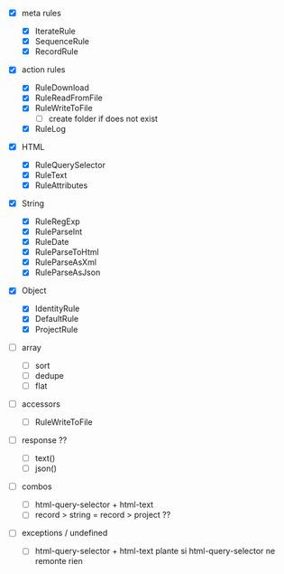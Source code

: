 - [x] meta rules

  - [x] IterateRule
  - [x] SequenceRule
  - [x] RecordRule

- [x] action rules

  - [x] RuleDownload
  - [x] RuleReadFromFile
  - [x] RuleWriteToFile
    - [ ] create folder if does not exist
  - [x] RuleLog

- [x] HTML

  - [x] RuleQuerySelector
  - [x] RuleText
  - [x] RuleAttributes

- [x] String

  - [x] RuleRegExp
  - [x] RuleParseInt
  - [x] RuleDate
  - [x] RuleParseToHtml
  - [x] RuleParseAsXml
  - [x] RuleParseAsJson

- [x] Object

  - [x] IdentityRule
  - [x] DefaultRule
  - [x] ProjectRule

- [ ] array

  - [ ] sort
  - [ ] dedupe
  - [ ] flat

- [ ] accessors

  - [ ] RuleWriteToFile

- [ ] response ??

  - [ ] text()
  - [ ] json()

- [ ] combos

  - [ ] html-query-selector + html-text
  - [ ] record > string = record > project ??

- [ ] exceptions / undefined
  - [ ] html-query-selector + html-text plante si html-query-selector ne remonte rien
